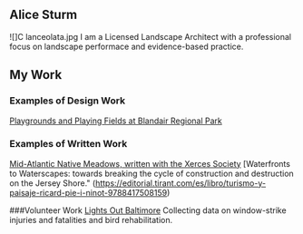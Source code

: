 ## Alice Sturm

![]C lanceolata.jpg
 I am a Licensed Landscape Architect with a professional focus on landscape performace and evidence-based practice. <br>
 
## My Work
### Examples of Design Work
[Playgrounds and Playing Fields at Blandair Regional Park](https://www.mahanrykiel.com/portfolio/blandair-park/)

### Examples of Written Work
[Mid-Atlantic Native Meadows, written with the Xerces Society](http://xerces.org/publications/guidelines/mid-atlantic-native-meadows)
[Waterfronts to Waterscapes: towards breaking the cycle of construction and destruction on the Jersey Shore." (https://editorial.tirant.com/es/libro/turismo-y-paisaje-ricard-pie-i-ninot-9788417508159)

###Volunteer Work
[Lights Out Baltimore](http://www.lightsoutbaltimore.org)
Collecting data on window-strike injuries and fatalities and bird rehabilitation.
 
